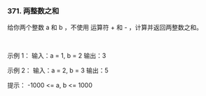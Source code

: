 ### 371. 两整数之和

给你两个整数 a 和 b ，不使用 运算符 + 和 - ​​​​​​​，计算并返回两整数之和。

 

示例 1：
输入：a = 1, b = 2
输出：3

示例 2：
输入：a = 2, b = 3
输出：5
 

提示：
-1000 <= a, b <= 1000
